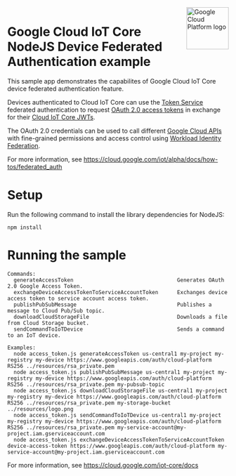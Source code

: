 <img src="https://avatars2.githubusercontent.com/u/2810941?v=3&s=96" alt="Google Cloud Platform logo" title="Google Cloud Platform" align="right" height="96" width="96"/>

# Google Cloud IoT Core NodeJS Device Federated Authentication example

This sample app demonstrates the capabilites of Google Cloud IoT Core device federated authentication feature.

Devices authenticated to Cloud IoT Core can use the [Token Service](https://cloud.google.com/iot/alpha/docs/reference/cloudiottoken/rest) federated authentication to request [OAuth 2.0 access tokens](https://developers.google.com/identity/protocols/oauth2) in exchange for their [Cloud IoT Core JWTs](https://cloud.google.com/iot/docs/how-tos/credentials/jwts).

The OAuth 2.0 credentials can be used to call different [Google Cloud APIs](https://developers.google.com/identity/protocols/oauth2/scopes) with fine-grained permissions and access control using [Workload Identity Federation](https://cloud.google.com/iam/docs/workload-identity-federation).

For more information, see https://cloud.google.com/iot/alpha/docs/how-tos/federated_auth

# Setup

Run the following command to install the library dependencies for NodeJS:

    npm install

# Running the sample

    Commands:
      generateAccessToken                                 Generates OAuth 2.0 Google Access Token.
      exchangeDeviceAccessTokenToServiceAccountToken      Exchanges device access token to service account access token.
      publishPubSubMessage                                Publishes a message to Cloud Pub/Sub topic.
      downloadCloudStorageFile                            Downloads a file from Cloud Storage bucket.
      sendCommandToIoTDevice                              Sends a command to an IoT device.

    Examples:
      node access_token.js generateAccessToken us-central1 my-project my-registry my-device https://www.googleapis.com/auth/cloud-platform RS256 ../resources/rsa_private.pem
      node access_token.js publishPubSubMessage us-central1 my-project my-registry my-device https://www.googleapis.com/auth/cloud-platform RS256 ../resources/rsa_private.pem my-pubsub-topic
      node access_token.js downloadCloudStorageFile us-central1 my-project my-registry my-device https://www.googleapis.com/auth/cloud-platform RS256 ../resources/rsa_private.pem my-storage-bucket ../resources/logo.png
      node access_token.js sendCommandToIoTDevice us-central1 my-project my-registry my-device https://www.googleapis.com/auth/cloud-platform RS256 ../resources/rsa_private.pem my-service-account@my-project.iam.gserviceaccount.com
      node access_token.js exchangeDeviceAccessTokenToServiceAccountToken device-access-token https://www.googleapis.com/auth/cloud-platform my-service-account@my-project.iam.gserviceaccount.com

For more information, see https://cloud.google.com/iot-core/docs
